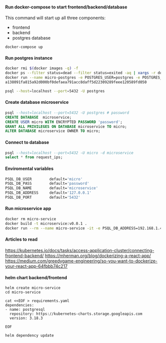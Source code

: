 #### Run docker-compose to start frontend/backend/database

This command will start up all three components:
 
 * frontend
 * backend
 * postgres database


```
docker-compose up
```

#### Run postgres instance

```bash
docker rmi $(docker images -q) -f
docker ps --filter status=dead --filter status=exited -aq | xargs -r docker rm -v
docker run --name micro-postgres -e POSTGRES_USER=postgres -e POSTGRES_PASSWORD=password -p 5432:5432 -d postgres
a138091fa815a92d000bf0defaea791acc8daff5d22309289feee120589fd050

psql --host=localhost --port=5432 -U postgres

```          

#### Create database microservice

```sql
psql --host=localhost --port=5432 -U postgres # password
CREATE DATABASE  microservice;
CREATE USER micro WITH ENCRYPTED PASSWORD 'password'; 
GRANT ALL PRIVILEGES ON DATABASE microservice TO micro;
ALTER DATABASE microservice OWNER TO micro;
```

#### Connect to database
```sql
psql --host=localhost --port=5432 -U micro -d microservice
select * from request_ips;


```
#### Enviromental variables 
```bash
PSQL_DB_USER        default='micro'
PSQL_DB_PASS        default='password'
PSQL_DB_NAME        default='microservice'
PSQL_DB_ADDRESS     default='127.0.0.1'
PSQL_DB_PORT        default='5432'
```

#### Run microservice app
```bash
docker rm micro-service
docker build -t microservice:v0.0.1 .
docker run --rm --name micro-service -it -e PSQL_DB_ADDRESS=192.168.1.45 -p 5001:8000 -d microservice:v0.0.1

```



#### Articles to read
https://kubernetes.io/docs/tasks/access-application-cluster/connecting-frontend-backend/
https://mherman.org/blog/dockerizing-a-react-app/
https://medium.com/greedygame-engineering/so-you-want-to-dockerize-your-react-app-64fbbb74c217

#### helm chart backend/frontend

```
helm create micro-service
cd micro-service

cat <<EOF > requirements.yaml
dependencies:
- name: postgresql
  repository: https://kubernetes-charts.storage.googleapis.com
  version: 3.18.3

EOF

helm dependency update

```
